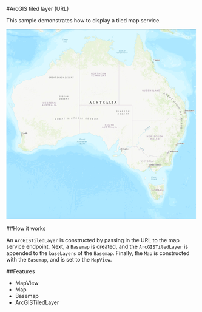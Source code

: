 #ArcGIS tiled layer (URL)

This sample demonstrates how to display a tiled map service.

![](screenshot.png)

##How it works

An `ArcGISTiledLayer` is constructed by passing in the URL to the map service endpoint. Next, a `Basemap` is created, and the `ArcGISTiledLayer` is appended to the `baseLayers` of the `Basemap`. Finally, the `Map` is constructed with the `Basemap`, and is set to the `MapView`.

##Features
- MapView
- Map
- Basemap
- ArcGISTiledLayer